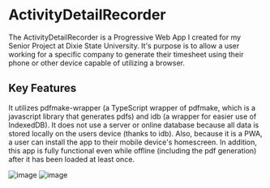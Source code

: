 # ActivityDetailRecorder
The ActivityDetailRecorder is a Progressive Web App I created for my Senior Project at Dixie State University. It's purpose is to allow a user working for a specific company to generate their timesheet using their phone or other device capable of utilizing a browser. 

## Key Features
It utilizes pdfmake-wrapper (a TypeScript wrapper of pdfmake, which is a javascript library that generates pdfs) and idb (a wrapper for easier use of IndexedDB). It does not use a server or online database because all data is stored locally on the users device (thanks to idb). Also, because it is a PWA, a user can install the app to their mobile device's homescreen. In addition, this app is fully functional even while offline (including the pdf generation) after it has been loaded at least once. 

![image](https://user-images.githubusercontent.com/47042435/116797646-30cd0380-aaa5-11eb-927f-d86277587c6e.png)
![image](https://user-images.githubusercontent.com/47042435/116797653-5c4fee00-aaa5-11eb-9521-6279cb5c78e3.png)

